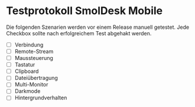 # Testprotokoll SmolDesk Mobile

Die folgenden Szenarien werden vor einem Release manuell getestet. Jede Checkbox sollte nach erfolgreichem Test abgehakt werden.

- [ ] Verbindung
- [ ] Remote-Stream
- [ ] Maussteuerung
- [ ] Tastatur
- [ ] Clipboard
- [ ] Dateiübertragung
- [ ] Multi-Monitor
- [ ] Darkmode
- [ ] Hintergrundverhalten
